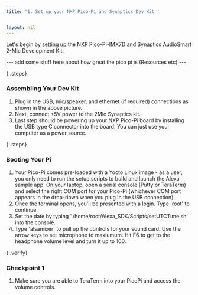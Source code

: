 ```yaml
---
title: '1. Set up your NXP Pico-Pi and Synaptics Dev Kit '


layout: nil
---
```



Let's begin by setting up the NXP Pico-Pi-IMX7D and Synaptics AudioSmart 2-Mic Development Kit. 

--- add some stuff here about how great the pico pi is (Resources etc) ---

{:.steps}
### Assembling Your Dev Kit

1. Plug in the USB, mic/speaker, and ethernet (if required) connections as shown in the above picture.  
2. Next, connect +5V power to the 2Mic Synaptics kit.
4. Last step should be powering up your NXP Pico-Pi board by installing the USB type C connector into the board.  You can just use your computer as a power source. 


{:.steps}
### Booting Your Pi

1. Your Pico-Pi comes pre-loaded with a Yocto Linux image - as a user, you only need to run the setup scripts to build and launch the Alexa sample app.  On your laptop, open a serial console (Putty or TeraTerm) and select the right COM port for your Pico-Pi (whichever COM port appears in the drop-down when you plug in the USB connection)
2. Once the terminal opens, you'll be presented with a login.  Type 'root' to continue.
3. Set the date by typing './home/root/Alexa_SDK/Scripts/setUTCTime.sh' into the console.
4. Type 'alsamixer' to pull up the controls for your sound card.  Use the arrow keys to set microphone to maxiumum.  Hit F6 to get to the headphone volume level and turn it up to 100.

{:.verify}
### Checkpoint 1
1. Make sure you are able to TeraTerm into your PicoPi and access the volume controls.
